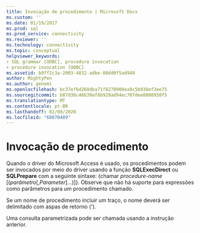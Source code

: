 ```yaml
---
title: Invocação de procedimento | Microsoft Docs
ms.custom: ''
ms.date: 01/19/2017
ms.prod: sql
ms.prod_service: connectivity
ms.reviewer: ''
ms.technology: connectivity
ms.topic: conceptual
helpviewer_keywords:
- SQL grammar [ODBC], procedure invocation
- procedure invocation [ODBC]
ms.assetid: b9ff2c3a-2003-4832-adbe-08dd0f5ad948
author: MightyPen
ms.author: genemi
ms.openlocfilehash: bc37ef6d268dba71f8270909ea9c5b938ef3ee75
ms.sourcegitcommit: b87d36c46b39af8b929ad94ec707dee8800950f5
ms.translationtype: MT
ms.contentlocale: pt-BR
ms.lasthandoff: 02/08/2020
ms.locfileid: "68070489"
---
```

# <a name="procedure-invocation"></a>Invocação de procedimento
Quando o driver do Microsoft Access é usado, os procedimentos podem ser invocados por meio do driver usando a função **SQLExecDirect** ou **SQLPrepare** com a seguinte sintaxe: {chamar *procedure-name* [(*parâmetro*[,*Parameter*]...)]}. Observe que não há suporte para expressões como parâmetros para um procedimento chamado.  
  
 Se um nome de procedimento incluir um traço, o nome deverá ser delimitado com aspas de retorno (').  
  
 Uma consulta parametrizada pode ser chamada usando a instrução anterior.
